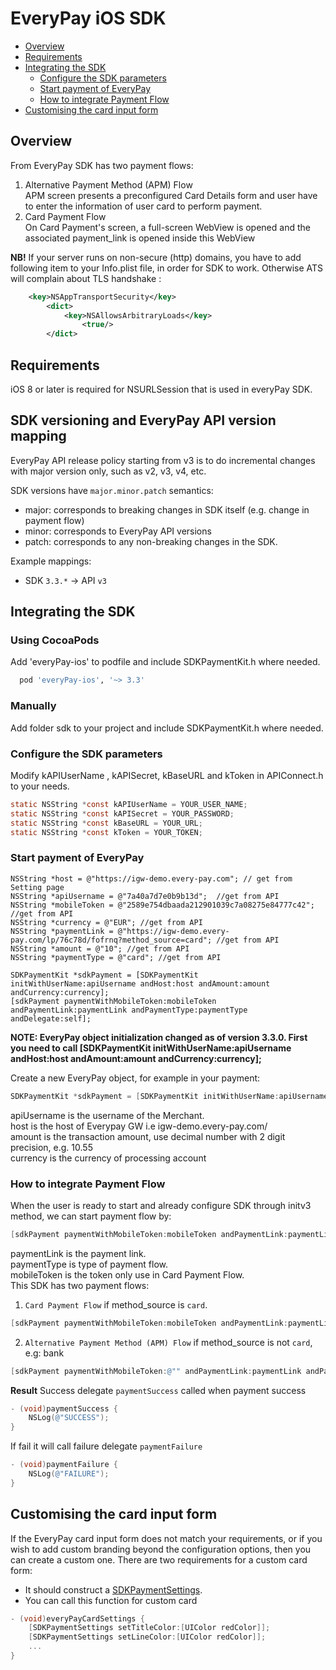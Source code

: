 # EveryPay iOS SDK


* [Overview](https://github.com/UnifiedPaymentSolutions/everypay-ios3#overview)
* [Requirements](https://github.com/UnifiedPaymentSolutions/everypay-ios3#requirements)
* [Integrating the SDK](https://github.com/UnifiedPaymentSolutions/everypay-ios3#integrating-the-sdk)
  * [Configure the SDK parameters](https://github.com/UnifiedPaymentSolutions/everypay-ios3#configure-the-sdk-parameters)
  * [Start payment of EveryPay](https://github.com/UnifiedPaymentSolutions/everypay-ios3#start_payment_of_everypay)
  * [How to integrate Payment Flow](https://github.com/UnifiedPaymentSolutions/everypay-ios3#how-to-integrate-payment)
* [Customising the card input form](https://github.com/UnifiedPaymentSolutions/everypay-ios3#customising-the-card-input-form)

## Overview
From EveryPay SDK has two payment flows:

1. Alternative Payment Method (APM) Flow<br/>
APM screen presents a preconfigured Card Details form and user have to enter the information of user card to perform payment.
2. Card Payment Flow<br/>
On Card Payment's screen, a full-screen WebView is opened and the associated payment_link is opened inside this WebView<br/>


**NB!** If your server runs on non-secure (http) domains, you have to add following item to your Info.plist file, in order for SDK to work. Otherwise ATS will complain about TLS handshake :
```xml
    <key>NSAppTransportSecurity</key>
        <dict>
            <key>NSAllowsArbitraryLoads</key>
                <true/>
        </dict>
```
## Requirements

iOS 8 or later is required for NSURLSession that is used in everyPay SDK.

## SDK versioning and EveryPay API version mapping

EveryPay API release policy starting from v3 is to do incremental changes with major version only, such as v2, v3, v4, etc.

SDK versions have `major.minor.patch` semantics:

* major: corresponds to breaking changes in SDK itself (e.g. change in payment flow)
* minor: corresponds to EveryPay API versions
* patch: corresponds to any non-breaking changes in the SDK.

Example mappings:

* SDK `3.3.*` -> API `v3`

## Integrating the SDK

### Using CocoaPods

Add 'everyPay-ios' to podfile and include SDKPaymentKit.h where needed.

```ruby
  pod 'everyPay-ios', '~> 3.3'
```

### Manually

Add folder sdk to your project and include SDKPaymentKit.h where needed.


### Configure the SDK parameters

Modify kAPIUserName , kAPISecret,  kBaseURL  and kToken in APIConnect.h to your needs.

```objectivec
static NSString *const kAPIUserName = YOUR_USER_NAME;
static NSString *const kAPISecret = YOUR_PASSWORD;
static NSString *const kBaseURL = YOUR_URL;
static NSString *const kToken = YOUR_TOKEN;
```
### Start payment of EveryPay 

```
NSString *host = @"https://igw-demo.every-pay.com"; // get from Setting page
NSString *apiUsername = @"7a40a7d7e0b9b13d";  //get from API
NSString *mobileToken = @"2589e754dbaada212901039c7a08275e84777c42"; //get from API
NSString *currency = @"EUR"; //get from API
NSString *paymentLink = @"https://igw-demo.every-pay.com/lp/76c78d/fofrnq?method_source=card"; //get from API
NSString *amount = @"10"; //get from API
NSString *paymentType = @"card"; //get from API

SDKPaymentKit *sdkPayment = [SDKPaymentKit initWithUserName:apiUsername andHost:host andAmount:amount andCurrency:currency];
[sdkPayment paymentWithMobileToken:mobileToken andPaymentLink:paymentLink andPaymentType:paymentType andDelegate:self];

```

**NOTE: EveryPay object initialization changed as of version 3.3.0. First you need to call [SDKPaymentKit initWithUserName:apiUsername andHost:host andAmount:amount andCurrency:currency];**

Create a new EveryPay object, for example in your payment:

```objectivec
SDKPaymentKit *sdkPayment = [SDKPaymentKit initWithUserName:apiUsername andHost:host andAmount:amount andCurrency:currency];
```
apiUsername is the username of the Merchant.<br/>
host is the host of Everypay GW i.e igw-demo.every-pay.com/ <br/>
amount is the transaction amount, use decimal number with 2 digit precision, e.g. 10.55 <br/>
currency is the currency of processing account <br/>

### How to integrate Payment Flow

When the user is ready to start and already configure SDK through initv3 method, we can start payment flow by:
```objectivec
[sdkPayment paymentWithMobileToken:mobileToken andPaymentLink:paymentLink andPaymentType:paymentType andDelegate:self];
```
paymentLink is the payment link.<br/>
paymentType is type of payment flow.<br/>
mobileToken is the token only use in Card Payment Flow.<br/>
This SDK has two payment flows:

1. ```Card Payment Flow``` if method_source is ```card```.
```objectivec
[sdkPayment paymentWithMobileToken:mobileToken andPaymentLink:paymentLink andPaymentType:@"card" andDelegate:self];
```
2. ```Alternative Payment Method (APM) Flow``` if method_source is not ```card```, e.g: bank

```objectivec
[sdkPayment paymentWithMobileToken:@"" andPaymentLink:paymentLink andPaymentType:@"bank" andDelegate:self];
```

**Result**
Success delegate  `paymentSuccess`  called when payment success
```objectivec
- (void)paymentSuccess {
    NSLog(@"SUCCESS");
}
```
If fail it will call failure delegate  `paymentFailure` 
```objectivec
- (void)paymentFailure {
    NSLog(@"FAILURE");
}

```

## Customising the card input form

If the EveryPay card input form does not match your requirements, or if you wish to add custom branding beyond the configuration options, then you can create a custom one. There are two requirements for a custom card form:

* It should construct a [SDKPaymentSettings](https://github.com/UnifiedPaymentSolutions/everypay-ios3/blob/master/everyPay/everyPayv3/SDKPayment/UtilitySDK.h).
* You can call this function for custom card 
```objectivec
- (void)everyPayCardSettings {
    [SDKPaymentSettings setTitleColor:[UIColor redColor]];
    [SDKPaymentSettings setLineColor:[UIColor redColor]];
    ...
}

```


